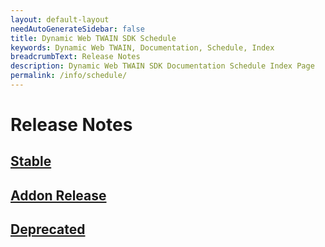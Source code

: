 ```yaml
---
layout: default-layout
needAutoGenerateSidebar: false
title: Dynamic Web TWAIN SDK Schedule
keywords: Dynamic Web TWAIN, Documentation, Schedule, Index
breadcrumbText: Release Notes
description: Dynamic Web TWAIN SDK Documentation Schedule Index Page
permalink: /info/schedule/
---
```


# Release Notes

## [Stable]({{site.info}}schedule/stable.html)

<!--## [Beta]({{site.info}}schedule/beta.html)

## [Developing]({{site.info}}schedule/developing.html)

## [Proposed]({{site.info}}schedule/proposed.html)

## [To consider]({{site.info}}schedule/ideas.html) -->

## [Addon Release]({{site.info}}schedule/addon.html)

## [Deprecated]({{site.info}}schedule/deprecated.html)
<!--

## [Known Bugs]({{site.info}}schedule/bugs.html)

-->
